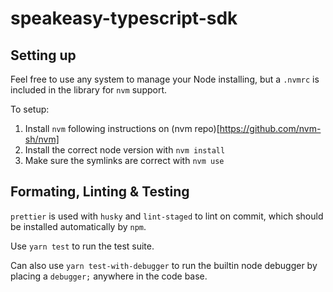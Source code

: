 # speakeasy-typescript-sdk

## Setting up

Feel free to use any system to manage your Node installing, but a `.nvmrc` is included in the library for `nvm` support.

To setup:

1. Install `nvm` following instructions on (nvm repo)[https://github.com/nvm-sh/nvm]
2. Install the correct node version with `nvm install`
3. Make sure the symlinks are correct with `nvm use`

## Formating, Linting & Testing

`prettier` is used with `husky` and `lint-staged` to lint on commit, which should be installed automatically by `npm`.

Use `yarn test` to run the test suite.

Can also use `yarn test-with-debugger` to run the builtin node debugger by placing a `debugger;` anywhere in the code base.
